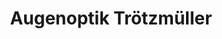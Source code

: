 ---
title: "Augenoptik Trötzmüller"
url: /haslach-im-kinzigtal/augenoptik-troetzmueller/
shop: Optiker
---